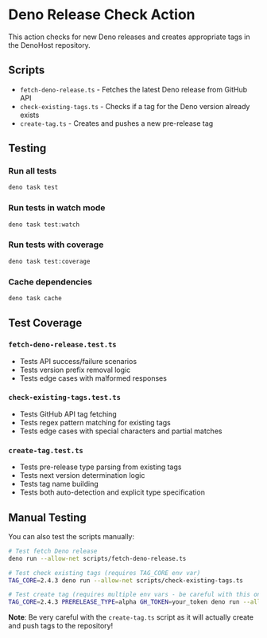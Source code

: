 # Deno Release Check Action

This action checks for new Deno releases and creates appropriate tags in the DenoHost repository.

## Scripts

- `fetch-deno-release.ts` - Fetches the latest Deno release from GitHub API
- `check-existing-tags.ts` - Checks if a tag for the Deno version already exists
- `create-tag.ts` - Creates and pushes a new pre-release tag

## Testing

### Run all tests

```bash
deno task test
```

### Run tests in watch mode

```bash
deno task test:watch
```

### Run tests with coverage

```bash
deno task test:coverage
```

### Cache dependencies

```bash
deno task cache
```

## Test Coverage

### `fetch-deno-release.test.ts`

- Tests API success/failure scenarios
- Tests version prefix removal logic
- Tests edge cases with malformed responses

### `check-existing-tags.test.ts`

- Tests GitHub API tag fetching
- Tests regex pattern matching for existing tags
- Tests edge cases with special characters and partial matches

### `create-tag.test.ts`

- Tests pre-release type parsing from existing tags
- Tests next version determination logic
- Tests tag name building
- Tests both auto-detection and explicit type specification

## Manual Testing

You can also test the scripts manually:

```bash
# Test fetch Deno release
deno run --allow-net scripts/fetch-deno-release.ts

# Test check existing tags (requires TAG_CORE env var)
TAG_CORE=2.4.3 deno run --allow-net scripts/check-existing-tags.ts

# Test create tag (requires multiple env vars - be careful with this one!)
TAG_CORE=2.4.3 PRERELEASE_TYPE=alpha GH_TOKEN=your_token deno run --allow-net --allow-env --allow-run scripts/create-tag.ts
```

**Note**: Be very careful with the `create-tag.ts` script as it will actually create and push tags to the repository!
